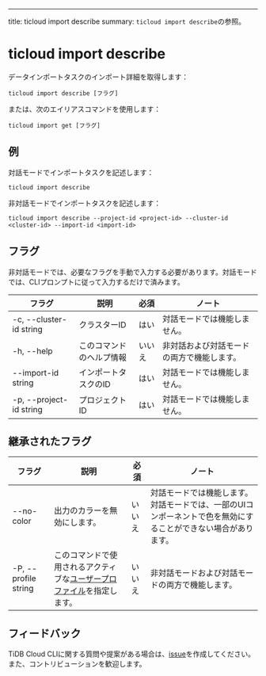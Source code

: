 ---
title: ticloud import describe
summary: `ticloud import describe`の参照。

# ticloud import describe

データインポートタスクのインポート詳細を取得します：

```shell
ticloud import describe [フラグ]
```

または、次のエイリアスコマンドを使用します：

```shell
ticloud import get [フラグ]
```

## 例

対話モードでインポートタスクを記述します：

```shell
ticloud import describe
```

非対話モードでインポートタスクを記述します：

```shell
ticloud import describe --project-id <project-id> --cluster-id <cluster-id> --import-id <import-id>
```

## フラグ

非対話モードでは、必要なフラグを手動で入力する必要があります。対話モードでは、CLIプロンプトに従って入力するだけで済みます。

| フラグ                    | 説明              | 必須 | ノート                             |
|-------------------------|--------------------------|----------|-----------------------------------|
| -c, --cluster-id string | クラスターID               | はい      | 対話モードでは機能しません。 |
| -h, --help              | このコマンドのヘルプ情報 | いいえ       | 非対話および対話モードの両方で機能します。 |
| --import-id string      | インポートタスクのID    | はい      | 対話モードでは機能しません。 |
| -p, --project-id string | プロジェクトID               | はい      | 対話モードでは機能しません。 |

## 継承されたフラグ

| フラグ                 | 説明                                                                               | 必須 | ノート                                                                                                                    |
|----------------------|-------------------------------------------------------------------------------------------|----------|--------------------------------------------------------------------------------------------------------------------------|
| --no-color           | 出力のカラーを無効にします。                                                                  | いいえ       | 対話モードでは機能します。対話モードでは、一部のUIコンポーネントで色を無効にすることができない場合があります。 |
| -P, --profile string | このコマンドで使用されるアクティブな[ユーザープロファイル](/tidb-cloud/cli-reference.md#user-profile)を指定します。 | いいえ       | 非対話モードおよび対話モードの両方で機能します。                                                                      |

## フィードバック

TiDB Cloud CLIに関する質問や提案がある場合は、[issue](https://github.com/tidbcloud/tidbcloud-cli/issues/new/choose)を作成してください。また、コントリビューションを歓迎します。